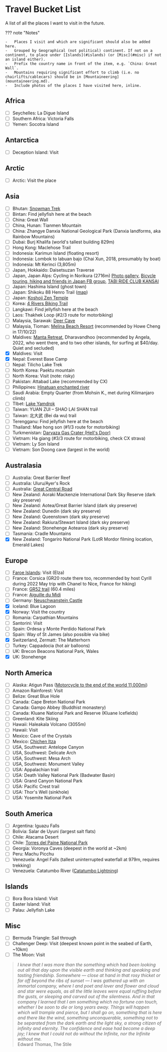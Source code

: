 # Travel Bucket List

A list of all the places I want to visit in the future.

??? note "Notes"

    -   Places I visit and which are significant should also be added here.
    -   Grouped by Geographical (not political) continent. If not on a continent, to place under [Islands](#islands) (or [Misc](#misc) if not an island either).
    -   Prefix the country name in front of the item, e.g. `China: Great Wall`.
    -   Mountains requiring significant effort to climb (i.e. no chairlifts/cablecars) should be in [Mountaineering](mountaineering.md).
    -   Include photos of the places I have visited here, inline.

## Africa

-   [ ] Seychelles: La Digue Island
-   [ ] Southern Africa: Victoria Falls
-   [ ] Yemen: Socotra Island

## Antarctica

-   [ ] Deception Island: Visit

## Arctic

-   [ ] Arctic: Visit the place

## Asia

-   [ ] Bhutan: [Snowman Trek][snowman-trek]
-   [ ] Bintan: Find jellyfish here at the beach
-   [ ] China: Great Wall
-   [ ] China, Hunan: Tianmen Mountain
-   [ ] China: Zhangye Danxia National Geological Park (Danxia landforms, aka Rainbow Mountains)
-   [ ] Dubai: Burj Khalifa (world's tallest building 829m)
-   [ ] Hong Kong: Maclehose Trail
-   [ ] Indonesia: Karimun Island (floating resort)
-   [ ] Indonesia: Lombok to labuan bajo (Chai Xun, 2018, presumably by boat)
-   [ ] Indonesia: Mt Kerinci (3,805m)
-   [ ] Japan, Hokkaido: Daisetsuzan Traverse
-   [ ] Japan, Japan Alps: Cycling in Norikura (2716m) [Photo gallery][norikura-photo-gallery], [Bicycle touring, hiking and friends in Japan FB group][norikura-fb-group], [TABI RIDE CLUB KANSAI][tabi-ride-club]
-   [ ] Japan: Hashima Island (ghost town)
-   [ ] Japan: Shikoku 88 Henro Trail ([map][shikoku-henro-trail-map])
-   [ ] Japan: [Koshoji Zen Temple][koshoji-zen-temple]
-   [ ] Korea: [4 Rivers Biking Trail][korea-4-rivers-bike-trail]
-   [ ] Langkawi: Find jellyfish here at the beach
-   [ ] Laos: Thakhek Loop (#2/3 route for motorbiking)
-   [ ] Malaysia, Sarawak: [Deer Cave][deer-cave]
-   [ ] Malaysia, Tioman: [Melina Beach Resort][melina-beach-resort] (recommended by Howe Cheng in 17/10/22)
-   [ ] Maldives: [Manta Retreat][manta-retreat], Dharavandhoo (recommended by Angela, 2022, who went there, and to two other islands, for surfing at $40/day. Quiet and secluded)
-   [x] Maldives: Visit
-   [x] Nepal: Everest Base Camp
-   [ ] Nepal: Tilicho Lake Trek
-   [ ] North Korea: Paektu mountain
-   [ ] North Korea: Visit (note: risky)
-   [ ] Pakistan: Attabad Lake (recommended by CX)
-   [ ] Philippines: [Hinatuan enchanted river][hinatuan-enchanted-river]
-   [ ] Saudi Arabia: Empty Quarter (from Mohsin K., met during Kilimanjaro climb)
-   [ ] TIbet: [Lake Yamdrok][lake-yamdrok]
-   [ ] Taiwan: YUAN ZUI – SHAO LAI SHAN trail
-   [ ] Taiwan: 北大武 (Bei da wu) trail
-   [ ] Terengganu: Find jellyfish here at the beach
-   [ ] Thailand: Mae hong son (#1/3 route for motorbiking)
-   [ ] Turkmenistan: [Darvaza Gas Crater (Hell's Door)][darvaza-gas-crater]
-   [ ] Vietnam: Ha giang (#3/3 route for motorbiking, check CX strava)
-   [ ] Vietnam: Ly Son Island
-   [ ] Vietnam: Son Doong cave (largest in the world)

## Australasia

-   [ ] Australia: Great Barrier Reef
-   [ ] Australia: Uluru/Ayer's Rock
-   [ ] Australia: [Great Central Road]
-   [ ] New Zealand: Aoraki Mackenzie International Dark Sky Reserve (dark sky preserve)
-   [ ] New Zealand: Aotea/Great Barrier Island (dark sky preserve)
-   [ ] New Zealand: Dunedin (dark sky preserve)
-   [ ] New Zealand: Queenstown (dark sky preserve)
-   [ ] New Zealand: Rakiura/Stewart Island (dark sky preserve)
-   [ ] New Zealand: Stonehenge Aotearoa (dark sky preserve)
-   [ ] Tasmania: Cradle Mountains
-   [x] New Zealand: Tongariro National Park (LotR Mordor filming location, Emerald Lakes)

## Europe

-   [ ] [Faroe Islands][faroe-islands]: Visit (Elza)
-   [ ] France: Corsica (GR20 route there too, recommended by host Cyrill during 2022 May trip with Chanel to Nice, France for hiking)
-   [ ] France: [GR52 trail][gr52-trail] (60.4 miles)
-   [ ] France: [Aiguille du Midi][aiguille-du-midi]
-   [ ] Germany: [Neuschwanstein Castle][neuschwanstein-castle]
-   [x] Iceland: Blue Lagoon
-   [x] Norway: Visit the country
-   [ ] Romania: Carpathian Mountains
-   [ ] Santorini: Visit
-   [ ] Spain: Ordesa y Monte Perdido National Park
-   [ ] Spain: Way of St James (also possible via bike)
-   [x] Switzerland, Zermatt: The Matterhorn
-   [ ] Turkey: Cappadocia (hot air balloons)
-   [ ] UK: Brecon Beacons National Park, Wales
-   [x] UK: Stonehenge

## North America

-   [ ] Alaska: Atigun Pass ([Motorcycle to the end of the world 11,000mi][atigun-pass-motorcycle])
-   [ ] Amazon Rainforest: Visit
-   [ ] Belize: Great Blue Hole
-   [ ] Canada: Cape Breton National Park
-   [ ] Canada: Gampo Abbey (Buddhist monastery)
-   [ ] Canada: Kluane National Park and Reserve (Kluane Icefields)
-   [ ] Greenland: Kite Skiing
-   [ ] Hawaii: Haleakala Volcano (3055m)
-   [ ] Hawaii: Visit
-   [ ] Mexico: Cave of the Crystals
-   [ ] Mexico: [Chichen Itza][chichen-itza]
-   [ ] USA, Southwest: Antelope Canyon
-   [ ] USA, Southwest: Delicate Arch
-   [ ] USA, Southwest: Mesa Arch
-   [ ] USA, Southwest: Monument Valley
-   [ ] USA: Appalachian trail
-   [ ] USA: Death Valley National Park (Badwater Basin)
-   [ ] USA: Grand Canyon National Park
-   [ ] USA: Pacific Crest trail
-   [ ] USA: Thor's Well (sinkhole)
-   [ ] USA: Yosemite National Park

## South America

-   [ ] Argentina: Iguazu Falls
-   [ ] Bolivia: Salar de Uyuni (largest salt flats)
-   [ ] Chile: Atacama Desert
-   [ ] Chile: [Torres del Paine National Park][torres-del-paine]
-   [ ] Georgia: Voronya Caves (deepest in the world at ~2km)
-   [ ] Peru: Machu Picchu
-   [ ] Venezuela: Angel Falls (tallest uninterrupted waterfall at 979m, requires trekking)
-   [ ] Venezuela: Catatumbo River ([Catatumbo Lightning][catatumbo-lightning])

## Islands

-   [ ] Bora Bora Island: Visit
-   [ ] Easter Island: Visit
-   [ ] Palau: Jellyfish Lake

## Misc

-   [ ] Bermuda Triangle: Sail through
-   [ ] Challenger Deep: Visit (deepest known point in the seabed of Earth, ~10km)
-   [ ] The Moon: Visit

> *I knew that I was more than the something which had been looking out all that day upon the visible earth and thinking and speaking and tasting friendship. Somewhere — close at hand in that rosy thicket or far off beyond the ribs of sunset — I was gathered up with an immortal company, where I and poet and lover and flower and cloud and star were equals, as all the little leaves were equal ruffling before the gusts, or sleeping and carved out of the silentness. And in that company I learned that I am something which no fortune can touch, whether I be soon to die or long years away. Things will happen which will trample and pierce, but I shall go on, something that is here and there like the wind, something unconquerable, something not to be separated from the dark earth and the light sky, a strong citizen of infinity and eternity. The confidence and ease had become a deep joy; I knew that I could not do without the Infinite, nor the Infinite without me.* <br/> Edward Thomas, The Stile

[chichen-itza]: https://en.wikipedia.org/wiki/Chichen_Itza
[torres-del-paine]: https://torresdelpaine.com/en/
[catatumbo-lightning]: https://en.wikipedia.org/wiki/Catatumbo_lightning
[aiguille-du-midi]: https://www.montblancnaturalresort.com/en/aiguille-du-midi
[neuschwanstein-castle]: https://www.neuschwanstein.de/englisch/tourist/
[darvaza-gas-crater]: https://en.wikipedia.org/wiki/Darvaza_gas_crater
[lake-yamdrok]: https://en.wikipedia.org/wiki/Yamdrok_Lake
[hinatuan-enchanted-river]: https://en.wikipedia.org/wiki/Hinatuan_Enchanted_River
[manta-retreat]: https://maps.app.goo.gl/BoLfKbrpeCs93JTVA
[melina-beach-resort]: http://www.melinabeachresort.com/
[deer-cave]: https://en.wikipedia.org/wiki/Deer_Cave
[koshoji-zen-temple]: https://www.uji-koushouji.jp/en/
[shikoku-henro-trail-map]: https://goo.gl/maps/9kVejaXqGLE7eh537
[norikura-photo-gallery]: http://tabiride.club/20190525-26/
[norikura-fb-group]: https://www.facebook.com/groups/alt.2600
[tabi-ride-club]: http://tabiride.club/
[snowman-trek]: https://en.wikipedia.org/wiki/Snowman_Trek
[korea-4-rivers-bike-trail]: https://bikerentalkorea.kr/pages/the-4-rivers-path
[gr52-trail]: https://happilyevertravels.com/hike-gr52-trail/
[faroe-islands]: https://en.wikipedia.org/wiki/Faroe_Islands
[atigun-pass-motorcycle]: https://imgur.com/a/J7kZJ
[Great Central Road]: https://en.wikipedia.org/wiki/Great_Central_Road